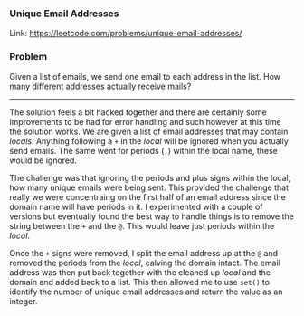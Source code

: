 ### Unique Email Addresses
Link: https://leetcode.com/problems/unique-email-addresses/

### Problem
Given a list of emails, we send one email to each address in the list.  How many different addresses actually receive mails? 

----

The solution feels a bit hacked together and there are certainly some improvements to be had for error handling and such however at this time the solution works. We are given a list of email addresses that may contain *locals*. Anything following a `+` in the *local*  will be ignored when you actually send emails. The same went for periods (`.`) within the local name, these would be ignored.

The challenge was that ignoring the periods and plus signs within the local, how many unique emails were being sent. This provided the challenge that really we were concentraing on the first half of an email address since the domain name will have periods in it. I experimented with a couple of versions but eventually found the best way to handle things is to remove the string between the `+` and the `@`. This would leave just periods within the *local*.

Once the `+` signs were removed, I split the email address up at the `@` and removed the periods from the *local*, ealving the domain intact. The email address was then put back together with the cleaned up *local* and the domain and added back to a list. This then allowed me to use `set()` to identify the number of unique email addresses and return the value as an integer.
